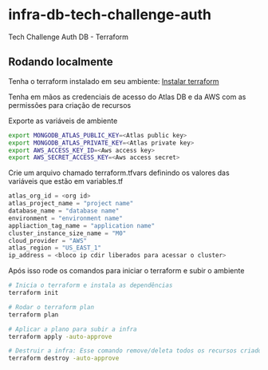# infra-db-tech-challenge-auth
Tech Challenge Auth DB - Terraform

## Rodando localmente

Tenha o terraform instalado em seu ambiente: [Instalar terraform](https://developer.hashicorp.com/terraform/tutorials/aws-get-started/install-cli)

Tenha em mãos as credenciais de acesso do Atlas DB e da AWS com as permissões para criação de recursos

Exporte as variáveis de ambiente

```bash
export MONGODB_ATLAS_PUBLIC_KEY=<Atlas public key>
export MONGODB_ATLAS_PRIVATE_KEY=<Atlas private key>
export AWS_ACCESS_KEY_ID=<Aws access key>
export AWS_SECRET_ACCESS_KEY=<Aws access secret>
```

Crie um arquivo chamado terraform.tfvars definindo os valores das variáveis que estão em variables.tf

```terraform
atlas_org_id = <org id>
atlas_project_name = "project name"
database_name = "database name"
environment = "environment name"
appliaction_tag_name = "application name"
cluster_instance_size_name = "M0"
cloud_provider = "AWS"
atlas_region = "US_EAST_1"
ip_address = <bloco ip cdir liberados para acessar o cluster>
```

Após isso rode os comandos para iniciar o terraform e subir o ambiente
```bash
# Inicia o terraform e instala as dependências
terraform init

# Rodar o terraform plan
terraform plan

# Aplicar a plano para subir a infra
terraform apply -auto-approve

# Destruir a infra: Esse comando remove/deleta todos os recursos criados
terraform destroy -auto-approve
```

